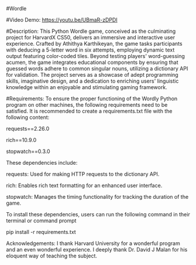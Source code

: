 #Wordle

#Video Demo: https://youtu.be/UBmaR-zDPDI

#Description: This Python Wordle game, conceived as the culminating project for HarvardX CS50, delivers an immersive and interactive user experience. Crafted by Athithya Karthikeyan, the game tasks participants with deducing a 5-letter word in six attempts, employing dynamic text output featuring color-coded tiles. Beyond testing players' word-guessing acumen, the game integrates educational components by ensuring that guessed words adhere to common singular nouns, utilizing a dictionary API for validation. The project serves as a showcase of adept programming skills, imaginative design, and a dedication to enriching users' linguistic knowledge within an enjoyable and stimulating gaming framework.

#Requirements: To ensure the proper functioning of the Wordly Python program on other machines, the following requirements need to be satisfied. It is recommended to create a requirements.txt file with the following content:

requests==2.26.0

rich==10.9.0

stopwatch==0.3.0

These dependencies include:

requests: Used for making HTTP requests to the dictionary API.

rich: Enables rich text formatting for an enhanced user interface.

stopwatch: Manages the timing functionality for tracking the duration of the game.

To install these dependencies, users can run the following command in their terminal or command prompt

pip install -r requirements.txt

Acknowledgements: I thank Harvard University for a wonderful program and an even wonderful experience. I deeply thank Dr. David J Malan for his eloquent way of teaching the subject.
